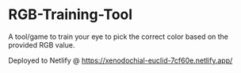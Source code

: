 # RGB-Training-Tool

A tool/game to train your eye to pick the correct color based on the provided RGB value.

Deployed to Netlify @ https://xenodochial-euclid-7cf60e.netlify.app/
